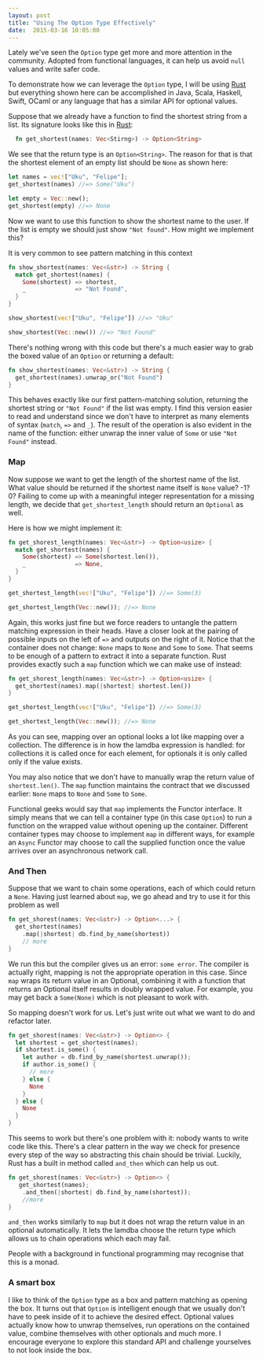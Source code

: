```yaml
---
layout: post
title: "Using The Option Type Effectively"
date:  2015-03-16 10:05:00
---
```


Lately we've seen the `Option` type get more and more attention in the community.
Adopted from functional languages, it can help us avoid `null` values and write safer code.


To demonstrate how we can leverage the `Option` type, I will be using [Rust](http://www.rust-lang.org/) but everything shown here can be accomplished in Java, Scala, Haskell, Swift, OCaml
or any language that has a similar API for optional values.

Suppose that we already have a function to find the shortest string from a list.
Its signature looks like this in [Rust](www.rust-lang.org):

```rust
  fn get_shortest(names: Vec<Stirng>) -> Option<String>
```

We see that the return type is an `Option<String>`. The reason for that is that the shortest element of an
empty list should be `None` as shown here:

```rust
let names = vec!["Uku", "Felipe"];
get_shortest(names) //=> Some("Uku")

let empty = Vec::new();
get_shortest(empty) //=> None
```

Now we want to use this function to show the shortest name to the user. If the list
is empty we should just show `"Not found"`. How might we implement this?

It is very common to see pattern matching in this context

```rust
fn show_shortest(names: Vec<&str>) -> String {
  match get_shortest(names) {
    Some(shortest) => shortest,
    _              => "Not Found",
  }
}

show_shortest(vec!["Uku", "Felipe"]) //=> "Uku"

show_shortest(Vec::new()) //=> "Not Found"
```

There's nothing wrong with this code but there's a much easier way to grab the boxed value of an `Option` or returning a default:

```rust
fn show_shortest(names: Vec<&str>) -> String {
  get_shortest(names).unwrap_or("Not Found")
}
```

This behaves exactly like our first pattern-matching solution, returning the shortest string or `"Not Found"` if the list
was empty. I find this version easier to read and understand since we don't have to interpret as many
elements of syntax (`match`, `=>` and `_`).
The result of the operation is also evident in the name of the function: either unwrap the inner value of `Some` or use `"Not Found"` instead.

### Map

Now suppose we want to get the length of the shortest name of the list.
What value should be returned if the shortest name itself is `None` value? -1? 0?
Failing to come up with a meaningful integer representation for a missing length, we decide that `get_shortest_length` should return an `Optional` as well.

Here is how we might implement it:

```rust
fn get_shorest_length(names: Vec<&str>) -> Option<usize> {
  match get_shortest(names) {
    Some(shortest) => Some(shortest.len()),
    _              => None,
  }
}

get_shortest_length(vec!["Uku", "Felipe"]) //=> Some(3)

get_shortest_length(Vec::new()); //=> None
```

Again, this works just fine but we force readers to untangle the pattern matching expression
in their heads. Have a closer look at the pairing of possible inputs on the left of `=>`
and outputs on the right of it.  Notice that the container does not change:
`None` maps to `None` and `Some` to `Some`.
That seems to be enough of a pattern to extract it into a separate function.
Rust provides exactly such a `map` function which we can make use of instead:

```rust
fn get_shorest_length(names: Vec<&str>) -> Option<usize> {
  get_shortest(names).map(|shortest| shortest.len())
}

get_shortest_length(vec!["Uku", "Felipe"]) //=> Some(3)

get_shortest_length(Vec::new()); //=> None
```

As you can see, mapping over an optional looks a lot like mapping over a collection.
The difference is in how the lamdba expression is handled: for collections it is
called once for each element, for optionals it is only called only if the value exists.

You may also notice that we don't have to manually wrap the return value of `shortest.len()`.
The `map` function maintains the contract that we discussed earlier: `None` maps to `None` and `Some` to `Some`.

Functional geeks would say that `map` implements the Functor interface. It simply means
that we can tell a container type (in this case `Option`) to run a function on the wrapped
value without opening up the container. Different container types may choose to implement
`map` in different ways, for example an `Async` Functor may choose to call the supplied
function once the value arrives over an asynchronous network call.

### And Then

Suppose that we want to chain some operations, each of which could return a `None`.
Having just learned about `map`, we go ahead and try to use it for this problem as well

```rust
fn get_shorest(names: Vec<&str>) -> Option<...> {
  get_shortest(names)
    .map(|shortest| db.find_by_name(shortest))
    // more
}
```

We run this but the compiler gives us an error: `some error`. The compiler is actually right,
mapping is not the appropriate operation in this case. Since `map` wraps its return value
in an Optional, combining it with a function that returns an Optional itself results in
doubly wrapped value. For example, you may get back a `Some(None)` which is not pleasant
to work with.

So mapping doesn't work for us. Let's just write out what we want to do and refactor later.

```rust
fn get_shorest(names: Vec<&str>) -> Option<> {
  let shortest = get_shortest(names);
  if shortest.is_some() {
    let author = db.find_by_name(shortest.unwrap());
    if author.is_some() {
      // more
    } else {
      None
    }
  } else {
    None
  }
}
```

This seems to work but there's one problem with it: nobody wants to write code like this.
There's a clear pattern in the way we check for presence every step of the way so
abstracting this chain should be trivial. Luckily, Rust has a built in method called
`and_then` which can help us out.

```rust
fn get_shorest(names: Vec<&str>) -> Option<> {
   get_shortest(names);
    .and_then(|shortest| db.find_by_name(shortest));
    //more
}
```

`and_then` works similarly to `map` but it does not wrap the return value in an optional automatically.
It lets the lamdba choose the return type which allows us to chain operations which each may fail.

People with a background in functional programming may recognise that this is a monad.

### A smart box

I like to think of the `Option` type as a box and pattern matching as opening the box.
It turns out that `Option` is intelligent enough that we usually don't have to peek
inside of it to achieve the desired effect. Optional values actually know how to unwrap themselves,
run operations on the contained value, combine themselves with other optionals and much more.
I encourage everyone to explore this standard API and challenge yourselves to not look inside
the box.
